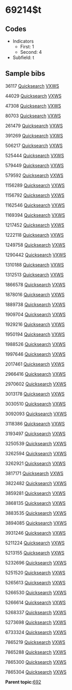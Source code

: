 # 69214$t

## Codes

-   Indicators
    -   First: 1
    -   Second: 4
-   Subfield: t

## Sample bibs

36117 [Quicksearch](https://search.library.yale.edu/catalog/36117) [VXWS](http://prodorbis.library.yale.edu:7014/vxws/GetHoldingsService?bibId=36117)

44029 [Quicksearch](https://search.library.yale.edu/catalog/44029) [VXWS](http://prodorbis.library.yale.edu:7014/vxws/GetHoldingsService?bibId=44029)

47308 [Quicksearch](https://search.library.yale.edu/catalog/47308) [VXWS](http://prodorbis.library.yale.edu:7014/vxws/GetHoldingsService?bibId=47308)

80703 [Quicksearch](https://search.library.yale.edu/catalog/80703) [VXWS](http://prodorbis.library.yale.edu:7014/vxws/GetHoldingsService?bibId=80703)

261479 [Quicksearch](https://search.library.yale.edu/catalog/261479) [VXWS](http://prodorbis.library.yale.edu:7014/vxws/GetHoldingsService?bibId=261479)

391269 [Quicksearch](https://search.library.yale.edu/catalog/391269) [VXWS](http://prodorbis.library.yale.edu:7014/vxws/GetHoldingsService?bibId=391269)

506217 [Quicksearch](https://search.library.yale.edu/catalog/506217) [VXWS](http://prodorbis.library.yale.edu:7014/vxws/GetHoldingsService?bibId=506217)

525444 [Quicksearch](https://search.library.yale.edu/catalog/525444) [VXWS](http://prodorbis.library.yale.edu:7014/vxws/GetHoldingsService?bibId=525444)

579449 [Quicksearch](https://search.library.yale.edu/catalog/579449) [VXWS](http://prodorbis.library.yale.edu:7014/vxws/GetHoldingsService?bibId=579449)

579592 [Quicksearch](https://search.library.yale.edu/catalog/579592) [VXWS](http://prodorbis.library.yale.edu:7014/vxws/GetHoldingsService?bibId=579592)

1156289 [Quicksearch](https://search.library.yale.edu/catalog/1156289) [VXWS](http://prodorbis.library.yale.edu:7014/vxws/GetHoldingsService?bibId=1156289)

1156792 [Quicksearch](https://search.library.yale.edu/catalog/1156792) [VXWS](http://prodorbis.library.yale.edu:7014/vxws/GetHoldingsService?bibId=1156792)

1162546 [Quicksearch](https://search.library.yale.edu/catalog/1162546) [VXWS](http://prodorbis.library.yale.edu:7014/vxws/GetHoldingsService?bibId=1162546)

1169394 [Quicksearch](https://search.library.yale.edu/catalog/1169394) [VXWS](http://prodorbis.library.yale.edu:7014/vxws/GetHoldingsService?bibId=1169394)

1217452 [Quicksearch](https://search.library.yale.edu/catalog/1217452) [VXWS](http://prodorbis.library.yale.edu:7014/vxws/GetHoldingsService?bibId=1217452)

1222118 [Quicksearch](https://search.library.yale.edu/catalog/1222118) [VXWS](http://prodorbis.library.yale.edu:7014/vxws/GetHoldingsService?bibId=1222118)

1249758 [Quicksearch](https://search.library.yale.edu/catalog/1249758) [VXWS](http://prodorbis.library.yale.edu:7014/vxws/GetHoldingsService?bibId=1249758)

1290442 [Quicksearch](https://search.library.yale.edu/catalog/1290442) [VXWS](http://prodorbis.library.yale.edu:7014/vxws/GetHoldingsService?bibId=1290442)

1310188 [Quicksearch](https://search.library.yale.edu/catalog/1310188) [VXWS](http://prodorbis.library.yale.edu:7014/vxws/GetHoldingsService?bibId=1310188)

1312513 [Quicksearch](https://search.library.yale.edu/catalog/1312513) [VXWS](http://prodorbis.library.yale.edu:7014/vxws/GetHoldingsService?bibId=1312513)

1866578 [Quicksearch](https://search.library.yale.edu/catalog/1866578) [VXWS](http://prodorbis.library.yale.edu:7014/vxws/GetHoldingsService?bibId=1866578)

1878016 [Quicksearch](https://search.library.yale.edu/catalog/1878016) [VXWS](http://prodorbis.library.yale.edu:7014/vxws/GetHoldingsService?bibId=1878016)

1889738 [Quicksearch](https://search.library.yale.edu/catalog/1889738) [VXWS](http://prodorbis.library.yale.edu:7014/vxws/GetHoldingsService?bibId=1889738)

1909704 [Quicksearch](https://search.library.yale.edu/catalog/1909704) [VXWS](http://prodorbis.library.yale.edu:7014/vxws/GetHoldingsService?bibId=1909704)

1929216 [Quicksearch](https://search.library.yale.edu/catalog/1929216) [VXWS](http://prodorbis.library.yale.edu:7014/vxws/GetHoldingsService?bibId=1929216)

1950194 [Quicksearch](https://search.library.yale.edu/catalog/1950194) [VXWS](http://prodorbis.library.yale.edu:7014/vxws/GetHoldingsService?bibId=1950194)

1988526 [Quicksearch](https://search.library.yale.edu/catalog/1988526) [VXWS](http://prodorbis.library.yale.edu:7014/vxws/GetHoldingsService?bibId=1988526)

1997646 [Quicksearch](https://search.library.yale.edu/catalog/1997646) [VXWS](http://prodorbis.library.yale.edu:7014/vxws/GetHoldingsService?bibId=1997646)

2017461 [Quicksearch](https://search.library.yale.edu/catalog/2017461) [VXWS](http://prodorbis.library.yale.edu:7014/vxws/GetHoldingsService?bibId=2017461)

2966416 [Quicksearch](https://search.library.yale.edu/catalog/2966416) [VXWS](http://prodorbis.library.yale.edu:7014/vxws/GetHoldingsService?bibId=2966416)

2970602 [Quicksearch](https://search.library.yale.edu/catalog/2970602) [VXWS](http://prodorbis.library.yale.edu:7014/vxws/GetHoldingsService?bibId=2970602)

3013178 [Quicksearch](https://search.library.yale.edu/catalog/3013178) [VXWS](http://prodorbis.library.yale.edu:7014/vxws/GetHoldingsService?bibId=3013178)

3030510 [Quicksearch](https://search.library.yale.edu/catalog/3030510) [VXWS](http://prodorbis.library.yale.edu:7014/vxws/GetHoldingsService?bibId=3030510)

3092093 [Quicksearch](https://search.library.yale.edu/catalog/3092093) [VXWS](http://prodorbis.library.yale.edu:7014/vxws/GetHoldingsService?bibId=3092093)

3118386 [Quicksearch](https://search.library.yale.edu/catalog/3118386) [VXWS](http://prodorbis.library.yale.edu:7014/vxws/GetHoldingsService?bibId=3118386)

3193497 [Quicksearch](https://search.library.yale.edu/catalog/3193497) [VXWS](http://prodorbis.library.yale.edu:7014/vxws/GetHoldingsService?bibId=3193497)

3250539 [Quicksearch](https://search.library.yale.edu/catalog/3250539) [VXWS](http://prodorbis.library.yale.edu:7014/vxws/GetHoldingsService?bibId=3250539)

3262594 [Quicksearch](https://search.library.yale.edu/catalog/3262594) [VXWS](http://prodorbis.library.yale.edu:7014/vxws/GetHoldingsService?bibId=3262594)

3262921 [Quicksearch](https://search.library.yale.edu/catalog/3262921) [VXWS](http://prodorbis.library.yale.edu:7014/vxws/GetHoldingsService?bibId=3262921)

3817171 [Quicksearch](https://search.library.yale.edu/catalog/3817171) [VXWS](http://prodorbis.library.yale.edu:7014/vxws/GetHoldingsService?bibId=3817171)

3822482 [Quicksearch](https://search.library.yale.edu/catalog/3822482) [VXWS](http://prodorbis.library.yale.edu:7014/vxws/GetHoldingsService?bibId=3822482)

3859281 [Quicksearch](https://search.library.yale.edu/catalog/3859281) [VXWS](http://prodorbis.library.yale.edu:7014/vxws/GetHoldingsService?bibId=3859281)

3868135 [Quicksearch](https://search.library.yale.edu/catalog/3868135) [VXWS](http://prodorbis.library.yale.edu:7014/vxws/GetHoldingsService?bibId=3868135)

3883535 [Quicksearch](https://search.library.yale.edu/catalog/3883535) [VXWS](http://prodorbis.library.yale.edu:7014/vxws/GetHoldingsService?bibId=3883535)

3894085 [Quicksearch](https://search.library.yale.edu/catalog/3894085) [VXWS](http://prodorbis.library.yale.edu:7014/vxws/GetHoldingsService?bibId=3894085)

3931246 [Quicksearch](https://search.library.yale.edu/catalog/3931246) [VXWS](http://prodorbis.library.yale.edu:7014/vxws/GetHoldingsService?bibId=3931246)

5211224 [Quicksearch](https://search.library.yale.edu/catalog/5211224) [VXWS](http://prodorbis.library.yale.edu:7014/vxws/GetHoldingsService?bibId=5211224)

5213155 [Quicksearch](https://search.library.yale.edu/catalog/5213155) [VXWS](http://prodorbis.library.yale.edu:7014/vxws/GetHoldingsService?bibId=5213155)

5232696 [Quicksearch](https://search.library.yale.edu/catalog/5232696) [VXWS](http://prodorbis.library.yale.edu:7014/vxws/GetHoldingsService?bibId=5232696)

5251520 [Quicksearch](https://search.library.yale.edu/catalog/5251520) [VXWS](http://prodorbis.library.yale.edu:7014/vxws/GetHoldingsService?bibId=5251520)

5265613 [Quicksearch](https://search.library.yale.edu/catalog/5265613) [VXWS](http://prodorbis.library.yale.edu:7014/vxws/GetHoldingsService?bibId=5265613)

5266530 [Quicksearch](https://search.library.yale.edu/catalog/5266530) [VXWS](http://prodorbis.library.yale.edu:7014/vxws/GetHoldingsService?bibId=5266530)

5266614 [Quicksearch](https://search.library.yale.edu/catalog/5266614) [VXWS](http://prodorbis.library.yale.edu:7014/vxws/GetHoldingsService?bibId=5266614)

5268337 [Quicksearch](https://search.library.yale.edu/catalog/5268337) [VXWS](http://prodorbis.library.yale.edu:7014/vxws/GetHoldingsService?bibId=5268337)

5273698 [Quicksearch](https://search.library.yale.edu/catalog/5273698) [VXWS](http://prodorbis.library.yale.edu:7014/vxws/GetHoldingsService?bibId=5273698)

6733324 [Quicksearch](https://search.library.yale.edu/catalog/6733324) [VXWS](http://prodorbis.library.yale.edu:7014/vxws/GetHoldingsService?bibId=6733324)

7865219 [Quicksearch](https://search.library.yale.edu/catalog/7865219) [VXWS](http://prodorbis.library.yale.edu:7014/vxws/GetHoldingsService?bibId=7865219)

7865288 [Quicksearch](https://search.library.yale.edu/catalog/7865288) [VXWS](http://prodorbis.library.yale.edu:7014/vxws/GetHoldingsService?bibId=7865288)

7865300 [Quicksearch](https://search.library.yale.edu/catalog/7865300) [VXWS](http://prodorbis.library.yale.edu:7014/vxws/GetHoldingsService?bibId=7865300)

7865304 [Quicksearch](https://search.library.yale.edu/catalog/7865304) [VXWS](http://prodorbis.library.yale.edu:7014/vxws/GetHoldingsService?bibId=7865304)

**Parent topic:**[692](../../tags/692/692.md)


